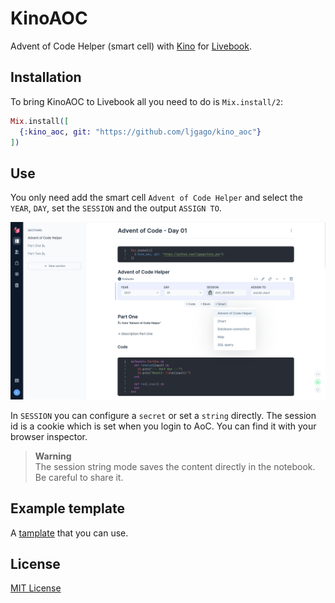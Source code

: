 # KinoAOC

Advent of Code Helper (smart cell) with [Kino](https://github.com/livebook-dev/kino) for [Livebook](https://github.com/livebook-dev/livebook).

## Installation

To bring KinoAOC to Livebook all you need to do is `Mix.install/2`:

```elixir
Mix.install([
  {:kino_aoc, git: "https://github.com/ljgago/kino_aoc"}
])
```

## Use

You only need add the smart cell `Advent of Code Helper` and select the `YEAR`,
`DAY`, set the `SESSION` and the output `ASSIGN TO`.

![Screenshot](priv/img/screen_1.png)

In `SESSION` you can configure a `secret` or set a `string` directly.
The session id is a cookie which is set when you login to AoC. You can
find it with your browser inspector.

> **Warning** <br/>
> The session string mode saves the content directly in the notebook. <br/>
> Be careful to share it.

## Example template

A [tamplate](priv/livebook/aoc_template.livemd) that you can use.

## License

[MIT License](LICENSE)
